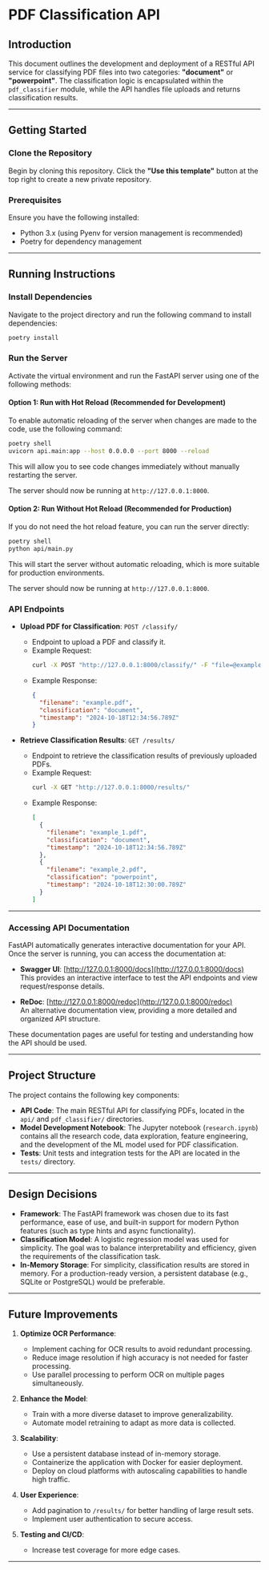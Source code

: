 
# PDF Classification API

## Introduction

This document outlines the development and deployment of a RESTful API service for classifying PDF files into two categories: **"document"** or **"powerpoint"**. The classification logic is encapsulated within the `pdf_classifier` module, while the API handles file uploads and returns classification results.

---

## Getting Started

### Clone the Repository

Begin by cloning this repository. Click the **"Use this template"** button at the top right to create a new private repository.

### Prerequisites

Ensure you have the following installed:
- Python 3.x (using Pyenv for version management is recommended)
- Poetry for dependency management

---

## Running Instructions

### Install Dependencies

Navigate to the project directory and run the following command to install dependencies:

```bash
poetry install
```

### Run the Server

Activate the virtual environment and run the FastAPI server using one of the following methods:

#### Option 1: Run with Hot Reload (Recommended for Development)

To enable automatic reloading of the server when changes are made to the code, use the following command:

```bash
poetry shell
uvicorn api.main:app --host 0.0.0.0 --port 8000 --reload
```

This will allow you to see code changes immediately without manually restarting the server.

The server should now be running at `http://127.0.0.1:8000`.

#### Option 2: Run Without Hot Reload (Recommended for Production)

If you do not need the hot reload feature, you can run the server directly:

```bash
poetry shell
python api/main.py
```

This will start the server without automatic reloading, which is more suitable for production environments.

The server should now be running at `http://127.0.0.1:8000`.
### API Endpoints

- **Upload PDF for Classification**: `POST /classify/`
  - Endpoint to upload a PDF and classify it.
  - Example Request:
    ```bash
    curl -X POST "http://127.0.0.1:8000/classify/" -F "file=@example.pdf"
    ```
  - Example Response:
    ```json
    {
      "filename": "example.pdf",
      "classification": "document",
      "timestamp": "2024-10-18T12:34:56.789Z"
    }
    ```

- **Retrieve Classification Results**: `GET /results/`
  - Endpoint to retrieve the classification results of previously uploaded PDFs.
  - Example Request:
    ```bash
    curl -X GET "http://127.0.0.1:8000/results/"
    ```
  - Example Response:
    ```json
    [
      {
        "filename": "example_1.pdf",
        "classification": "document",
        "timestamp": "2024-10-18T12:34:56.789Z"
      },
      {
        "filename": "example_2.pdf",
        "classification": "powerpoint",
        "timestamp": "2024-10-18T12:30:00.789Z"
      }
    ]
    ```

---

### Accessing API Documentation

FastAPI automatically generates interactive documentation for your API. Once the server is running, you can access the documentation at:

- **Swagger UI**: [http://127.0.0.1:8000/docs](http://127.0.0.1:8000/docs)  
  This provides an interactive interface to test the API endpoints and view request/response details.

- **ReDoc**: [http://127.0.0.1:8000/redoc](http://127.0.0.1:8000/redoc)  
  An alternative documentation view, providing a more detailed and organized API structure.

These documentation pages are useful for testing and understanding how the API should be used.


---

## Project Structure

The project contains the following key components:

- **API Code**: The main RESTful API for classifying PDFs, located in the `api/` and `pdf_classifier/` directories.
- **Model Development Notebook**: The Jupyter notebook (`research.ipynb`) contains all the research code, data exploration, feature engineering, and the development of the ML model used for PDF classification.
- **Tests**: Unit tests and integration tests for the API are located in the `tests/` directory.


---

## Design Decisions

- **Framework**: The FastAPI framework was chosen due to its fast performance, ease of use, and built-in support for modern Python features (such as type hints and async functionality).
- **Classification Model**: A logistic regression model was used for simplicity. The goal was to balance interpretability and efficiency, given the requirements of the classification task.
- **In-Memory Storage**: For simplicity, classification results are stored in memory. For a production-ready version, a persistent database (e.g., SQLite or PostgreSQL) would be preferable.

---

## Future Improvements

1. **Optimize OCR Performance**:
   - Implement caching for OCR results to avoid redundant processing.
   - Reduce image resolution if high accuracy is not needed for faster processing.
   - Use parallel processing to perform OCR on multiple pages simultaneously.

2. **Enhance the Model**:
   - Train with a more diverse dataset to improve generalizability.
   - Automate model retraining to adapt as more data is collected.

3. **Scalability**:
   - Use a persistent database instead of in-memory storage.
   - Containerize the application with Docker for easier deployment.
   - Deploy on cloud platforms with autoscaling capabilities to handle high traffic.

4. **User Experience**:
   - Add pagination to `/results/` for better handling of large result sets.
   - Implement user authentication to secure access.

5. **Testing and CI/CD**:
   - Increase test coverage for more edge cases.



---